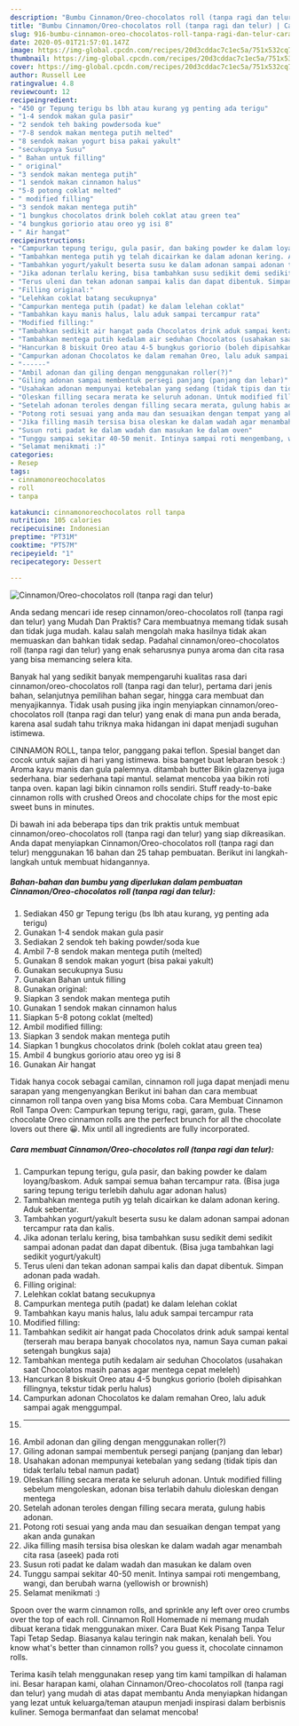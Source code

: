 ```yaml
---
description: "Bumbu Cinnamon/Oreo-chocolatos roll (tanpa ragi dan telur) | Cara Bikin Cinnamon/Oreo-chocolatos roll (tanpa ragi dan telur) Yang Sempurna"
title: "Bumbu Cinnamon/Oreo-chocolatos roll (tanpa ragi dan telur) | Cara Bikin Cinnamon/Oreo-chocolatos roll (tanpa ragi dan telur) Yang Sempurna"
slug: 916-bumbu-cinnamon-oreo-chocolatos-roll-tanpa-ragi-dan-telur-cara-bikin-cinnamon-oreo-chocolatos-roll-tanpa-ragi-dan-telur-yang-sempurna
date: 2020-05-01T21:57:01.147Z
image: https://img-global.cpcdn.com/recipes/20d3cddac7c1ec5a/751x532cq70/cinnamonoreo-chocolatos-roll-tanpa-ragi-dan-telur-foto-resep-utama.jpg
thumbnail: https://img-global.cpcdn.com/recipes/20d3cddac7c1ec5a/751x532cq70/cinnamonoreo-chocolatos-roll-tanpa-ragi-dan-telur-foto-resep-utama.jpg
cover: https://img-global.cpcdn.com/recipes/20d3cddac7c1ec5a/751x532cq70/cinnamonoreo-chocolatos-roll-tanpa-ragi-dan-telur-foto-resep-utama.jpg
author: Russell Lee
ratingvalue: 4.8
reviewcount: 12
recipeingredient:
- "450 gr Tepung terigu bs lbh atau kurang yg penting ada terigu"
- "1-4 sendok makan gula pasir"
- "2 sendok teh baking powdersoda kue"
- "7-8 sendok makan mentega putih melted"
- "8 sendok makan yogurt bisa pakai yakult"
- "secukupnya Susu"
- " Bahan untuk filling"
- " original"
- "3 sendok makan mentega putih"
- "1 sendok makan cinnamon halus"
- "5-8 potong coklat melted"
- " modified filling"
- "3 sendok makan mentega putih"
- "1 bungkus chocolatos drink boleh coklat atau green tea"
- "4 bungkus goriorio atau oreo yg isi 8"
- " Air hangat"
recipeinstructions:
- "Campurkan tepung terigu, gula pasir, dan baking powder ke dalam loyang/baskom. Aduk sampai semua bahan tercampur rata. (Bisa juga saring tepung terigu terlebih dahulu agar adonan halus)"
- "Tambahkan mentega putih yg telah dicairkan ke dalam adonan kering. Aduk sebentar."
- "Tambahkan yogurt/yakult beserta susu ke dalam adonan sampai adonan tercampur rata dan kalis."
- "Jika adonan terlalu kering, bisa tambahkan susu sedikit demi sedikit sampai adonan padat dan dapat dibentuk. (Bisa juga tambahkan lagi sedikit yogurt/yakult)"
- "Terus uleni dan tekan adonan sampai kalis dan dapat dibentuk. Simpan adonan pada wadah."
- "Filling original:"
- "Lelehkan coklat batang secukupnya"
- "Campurkan mentega putih (padat) ke dalam lelehan coklat"
- "Tambahkan kayu manis halus, lalu aduk sampai tercampur rata"
- "Modified filling:"
- "Tambahkan sedikit air hangat pada Chocolatos drink aduk sampai kental (terserah mau berapa banyak chocolatos nya, namun Saya cuman pakai setengah bungkus saja)"
- "Tambahkan mentega putih kedalam air seduhan Chocolatos (usahakan saat Chocolatos masih panas agar mentega cepat meleleh)"
- "Hancurkan 8 biskuit Oreo atau 4-5 bungkus goriorio (boleh dipisahkan fillingnya, tekstur tidak perlu halus)"
- "Campurkan adonan Chocolatos ke dalam remahan Oreo, lalu aduk sampai agak menggumpal."
- "------"
- "Ambil adonan dan giling dengan menggunakan roller(?)"
- "Giling adonan sampai membentuk persegi panjang (panjang dan lebar)"
- "Usahakan adonan mempunyai ketebalan yang sedang (tidak tipis dan tidak terlalu tebal namun padat)"
- "Oleskan filling secara merata ke seluruh adonan. Untuk modified filling sebelum mengoleskan, adonan bisa terlabih dahulu dioleskan dengan mentega"
- "Setelah adonan teroles dengan filling secara merata, gulung habis adonan."
- "Potong roti sesuai yang anda mau dan sesuaikan dengan tempat yang akan anda gunakan"
- "Jika filling masih tersisa bisa oleskan ke dalam wadah agar menambah cita rasa (aseek) pada roti"
- "Susun roti padat ke dalam wadah dan masukan ke dalam oven"
- "Tunggu sampai sekitar 40-50 menit. Intinya sampai roti mengembang, wangi, dan berubah warna (yellowish or brownish)"
- "Selamat menikmati :)"
categories:
- Resep
tags:
- cinnamonoreochocolatos
- roll
- tanpa

katakunci: cinnamonoreochocolatos roll tanpa 
nutrition: 105 calories
recipecuisine: Indonesian
preptime: "PT31M"
cooktime: "PT57M"
recipeyield: "1"
recipecategory: Dessert

---
```



![Cinnamon/Oreo-chocolatos roll (tanpa ragi dan telur)](https://img-global.cpcdn.com/recipes/20d3cddac7c1ec5a/751x532cq70/cinnamonoreo-chocolatos-roll-tanpa-ragi-dan-telur-foto-resep-utama.jpg)

Anda sedang mencari ide resep cinnamon/oreo-chocolatos roll (tanpa ragi dan telur) yang Mudah Dan Praktis? Cara membuatnya memang tidak susah dan tidak juga mudah. kalau salah mengolah maka hasilnya tidak akan memuaskan dan bahkan tidak sedap. Padahal cinnamon/oreo-chocolatos roll (tanpa ragi dan telur) yang enak seharusnya punya aroma dan cita rasa yang bisa memancing selera kita.

Banyak hal yang sedikit banyak mempengaruhi kualitas rasa dari cinnamon/oreo-chocolatos roll (tanpa ragi dan telur), pertama dari jenis bahan, selanjutnya pemilihan bahan segar, hingga cara membuat dan menyajikannya. Tidak usah pusing jika ingin menyiapkan cinnamon/oreo-chocolatos roll (tanpa ragi dan telur) yang enak di mana pun anda berada, karena asal sudah tahu triknya maka hidangan ini dapat menjadi suguhan istimewa.

CINNAMON ROLL, tanpa telor, panggang pakai teflon. Spesial banget dan cocok untuk sajian di hari yang istimewa. bisa banget buat lebaran besok :) Aroma kayu manis dan gula palemnya. ditambah butter Bikin glazenya juga sederhana. biar sederhana tapi mantul. selamat mencoba yaa bikin roti tanpa oven. kapan lagi bikin cinnamon rolls sendiri. Stuff ready-to-bake cinnamon rolls with crushed Oreos and chocolate chips for the most epic sweet buns in minutes.


Di bawah ini ada beberapa tips dan trik praktis untuk membuat cinnamon/oreo-chocolatos roll (tanpa ragi dan telur) yang siap dikreasikan. Anda dapat menyiapkan Cinnamon/Oreo-chocolatos roll (tanpa ragi dan telur) menggunakan 16 bahan dan 25 tahap pembuatan. Berikut ini langkah-langkah untuk membuat hidangannya.

<!--inarticleads1-->

##### Bahan-bahan dan bumbu yang diperlukan dalam pembuatan Cinnamon/Oreo-chocolatos roll (tanpa ragi dan telur):

1. Sediakan 450 gr Tepung terigu (bs lbh atau kurang, yg penting ada terigu)
1. Gunakan 1-4 sendok makan gula pasir
1. Sediakan 2 sendok teh baking powder/soda kue
1. Ambil 7-8 sendok makan mentega putih (melted)
1. Gunakan 8 sendok makan yogurt (bisa pakai yakult)
1. Gunakan secukupnya Susu
1. Gunakan  Bahan untuk filling
1. Gunakan  original:
1. Siapkan 3 sendok makan mentega putih
1. Gunakan 1 sendok makan cinnamon halus
1. Siapkan 5-8 potong coklat (melted)
1. Ambil  modified filling:
1. Siapkan 3 sendok makan mentega putih
1. Siapkan 1 bungkus chocolatos drink (boleh coklat atau green tea)
1. Ambil 4 bungkus goriorio atau oreo yg isi 8
1. Gunakan  Air hangat


Tidak hanya cocok sebagai camilan, cinnamon roll juga dapat menjadi menu sarapan yang mengenyangkan Berikut ini bahan dan cara membuat cinnamon roll tanpa oven yang bisa Moms coba. Cara Membuat Cinnamon Roll Tanpa Oven: Campurkan tepung terigu, ragi, garam, gula. These chocolate Oreo cinnamon rolls are the perfect brunch for all the chocolate lovers out there 😀. Mix until all ingredients are fully incorporated. 

<!--inarticleads2-->

##### Cara membuat Cinnamon/Oreo-chocolatos roll (tanpa ragi dan telur):

1. Campurkan tepung terigu, gula pasir, dan baking powder ke dalam loyang/baskom. Aduk sampai semua bahan tercampur rata. (Bisa juga saring tepung terigu terlebih dahulu agar adonan halus)
1. Tambahkan mentega putih yg telah dicairkan ke dalam adonan kering. Aduk sebentar.
1. Tambahkan yogurt/yakult beserta susu ke dalam adonan sampai adonan tercampur rata dan kalis.
1. Jika adonan terlalu kering, bisa tambahkan susu sedikit demi sedikit sampai adonan padat dan dapat dibentuk. (Bisa juga tambahkan lagi sedikit yogurt/yakult)
1. Terus uleni dan tekan adonan sampai kalis dan dapat dibentuk. Simpan adonan pada wadah.
1. Filling original:
1. Lelehkan coklat batang secukupnya
1. Campurkan mentega putih (padat) ke dalam lelehan coklat
1. Tambahkan kayu manis halus, lalu aduk sampai tercampur rata
1. Modified filling:
1. Tambahkan sedikit air hangat pada Chocolatos drink aduk sampai kental (terserah mau berapa banyak chocolatos nya, namun Saya cuman pakai setengah bungkus saja)
1. Tambahkan mentega putih kedalam air seduhan Chocolatos (usahakan saat Chocolatos masih panas agar mentega cepat meleleh)
1. Hancurkan 8 biskuit Oreo atau 4-5 bungkus goriorio (boleh dipisahkan fillingnya, tekstur tidak perlu halus)
1. Campurkan adonan Chocolatos ke dalam remahan Oreo, lalu aduk sampai agak menggumpal.
1. ------
1. Ambil adonan dan giling dengan menggunakan roller(?)
1. Giling adonan sampai membentuk persegi panjang (panjang dan lebar)
1. Usahakan adonan mempunyai ketebalan yang sedang (tidak tipis dan tidak terlalu tebal namun padat)
1. Oleskan filling secara merata ke seluruh adonan. Untuk modified filling sebelum mengoleskan, adonan bisa terlabih dahulu dioleskan dengan mentega
1. Setelah adonan teroles dengan filling secara merata, gulung habis adonan.
1. Potong roti sesuai yang anda mau dan sesuaikan dengan tempat yang akan anda gunakan
1. Jika filling masih tersisa bisa oleskan ke dalam wadah agar menambah cita rasa (aseek) pada roti
1. Susun roti padat ke dalam wadah dan masukan ke dalam oven
1. Tunggu sampai sekitar 40-50 menit. Intinya sampai roti mengembang, wangi, dan berubah warna (yellowish or brownish)
1. Selamat menikmati :)


Spoon over the warm cinnamon rolls, and sprinkle any left over oreo crumbs over the top of each roll. Cinnamon Roll Homemade ni memang mudah dibuat kerana tidak menggunakan mixer. Cara Buat Kek Pisang Tanpa Telur Tapi Tetap Sedap. Biasanya kalau teringin nak makan, kenalah beli. You know what&#39;s better than cinnamon rolls? you guess it, chocolate cinnamon rolls. 

Terima kasih telah menggunakan resep yang tim kami tampilkan di halaman ini. Besar harapan kami, olahan Cinnamon/Oreo-chocolatos roll (tanpa ragi dan telur) yang mudah di atas dapat membantu Anda menyiapkan hidangan yang lezat untuk keluarga/teman ataupun menjadi inspirasi dalam berbisnis kuliner. Semoga bermanfaat dan selamat mencoba!
